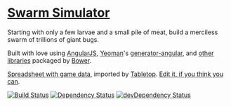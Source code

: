 [Swarm Simulator](http://erosson.github.io/swarm/)
==================================================

Starting with only a few larvae and a small pile of meat, build a merciless swarm of trillions of giant bugs.

Built with love using
[AngularJS](https://angularjs.org/),
[Yeoman](http://yeoman.io)'s [generator-angular](https://github.com/yeoman/generator-angular),
and [other libraries](https://github.com/erosson/swarm/blob/master/bower.json)
packaged by [Bower](http://bower.io/).

[Spreadsheet with game data](https://docs.google.com/spreadsheets/d/1FgPdB1RzwCvK_gvfFuf0SU9dWJbAmYtewF8A-4SEIZM/pubhtml),
imported by [Tabletop](https://github.com/jsoma/tabletop).
[Edit it, if you think you can](https://docs.google.com/spreadsheets/d/1FgPdB1RzwCvK_gvfFuf0SU9dWJbAmYtewF8A-4SEIZM/edit "spoiler: you can't").

[![Build Status](https://travis-ci.org/erosson/swarm.svg?branch=master)](https://travis-ci.org/erosson/swarm)
[![Dependency Status](https://david-dm.org/erosson/swarm.svg)](https://david-dm.org/erosson/swarm)
[![devDependency Status](https://david-dm.org/erosson/swarm/dev-status.svg)](https://david-dm.org/erosson/swarm#info=devDependencies)

